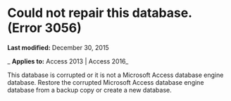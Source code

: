 
# Could not repair this database. (Error 3056)

 **Last modified:** December 30, 2015

 _ **Applies to:** Access 2013 | Access 2016_

This database is corrupted or it is not a Microsoft Access database engine database. Restore the corrupted Microsoft Access database engine database from a backup copy or create a new database.

